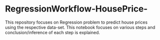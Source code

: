 # RegressionWorkflow-HousePrice-
This repository focuses on Regression problem to predict house prices using the respective data-set. This notebook focuses on various steps and conclusion/inference of each step is explained. 
